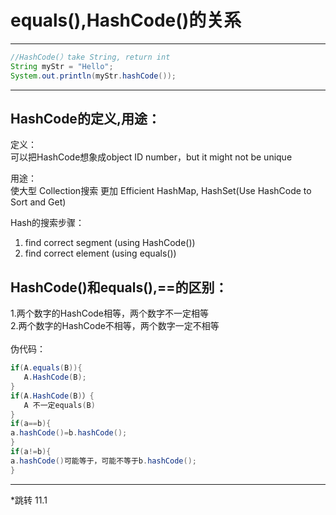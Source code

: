 # equals(),HashCode()的关系
---
```java
//HashCode(）take String, return int
String myStr = "Hello";
System.out.println(myStr.hashCode());
```
---
## HashCode的定义,用途：
定义：<br>
可以把HashCode想象成object ID number，but it might not be unique<br>


用途：<br>
使大型 Collection搜索 更加 Efficient
HashMap, HashSet(Use HashCode to Sort and Get)

Hash的搜索步骤：
1. find correct segment (using HashCode())
2. find correct element (using equals())

## HashCode()和equals(),==的区别：
1.两个数字的HashCode相等，两个数字不一定相等\
2.两个数字的HashCode不相等，两个数字一定不相等\
<br>
伪代码：
```java
if(A.equals(B)){
   A.HashCode(B);
}
if(A.HashCode(B)）{
   A 不一定equals(B)
}
if(a==b){
a.hashCode()=b.hashCode();
}
if(a!=b){
a.hashCode()可能等于，可能不等于b.hashCode();
}
```
---

*跳转 11.1
